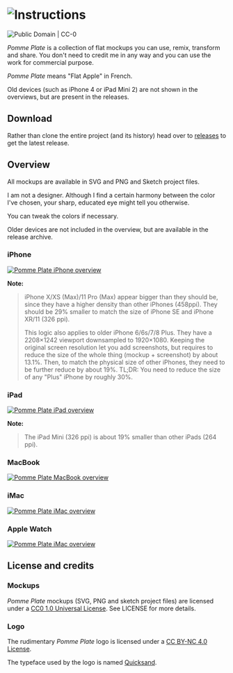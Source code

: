 # ![Instructions](https://i.imgur.com/MHwHl1Y.png)

![Public Domain | CC-0](https://img.shields.io/badge/CC--0-Public_Domain-lightgrey.svg)

_Pomme Plate_ is a collection of flat mockups you can use, remix, transform and share. You don't need to credit me in any way and you can use the work for commercial purpose.

_Pomme Plate_ means "Flat Apple" in French.

Old devices (such as iPhone 4 or iPad Mini 2) are not shown in the overviews, but are present in the releases.

## Download
Rather than clone the entire project (and its history) head over to [releases](https://github.com/ephread/PommePlate/releases/) to get the latest release.

## Overview
All mockups are available in SVG and PNG and Sketch project files.

I am not a designer. Although I find a certain harmony between the color I've chosen, your sharp, educated eye might tell you otherwise.

You can tweak the colors if necessary.

Older devices are not included in the overview, but are available in the release archive.

### iPhone ###
[![Pomme Plate iPhone overview](Overview/iPhone%20Overview.svg)](Overview/iPhone%20Overview.svg)

**Note:**
> iPhone X/XS (Max)/11 Pro (Max) appear bigger than they should be, since they have a higher density than other iPhones (458ppi). They should be 29% smaller to match the size of iPhone SE and iPhone XR/11 (326 ppi).
>
> This logic also applies to older iPhone 6/6s/7/8 Plus. They have a 2208×1242 viewport downsampled to 1920×1080. Keeping the original screen resolution let you add screenshots, but requires to reduce the size of the whole thing (mockup + screenshot) by about 13.1%. Then, to match the physical size of other iPhones, they need to be further reduce by about 19%.
> TL;DR: You need to reduce the size of any "Plus" iPhone by roughly 30%.

### iPad ###
[![Pomme Plate iPad overview](Overview/iPad%20Overview.svg)](Overview/iPad%20Overview.svg)

**Note:**
> The iPad Mini (326 ppi) is about 19% smaller than other iPads (264 ppi).

### MacBook ###
[![Pomme Plate MacBook overview](Overview/MacBook%20Overview.svg)](Overview/MacBook%20Overview.svg)

### iMac ###
[![Pomme Plate iMac overview](Overview/iMac%20Overview.svg)](Overview/iMac%20Overview.svg)

### Apple Watch ###
[![Pomme Plate iMac overview](Overview/Apple%20Watch%20Overview.svg)](Overview/Apple%20Watch%20Overview.svg)

## License and credits

### Mockups
_Pomme Plate_ mockups (SVG, PNG and sketch project files) are licensed under a [CC0 1.0 Universal License](http://creativecommons.org/publicdomain/zero/1.0/). See LICENSE for more details.

### Logo
The rudimentary _Pomme Plate_ logo is licensed under a [CC BY-NC 4.0 License](http://creativecommons.org/licenses/by-nc/4.0/).

The typeface used by the logo is named [Quicksand](http://www.fontsquirrel.com/fonts/quicksand).